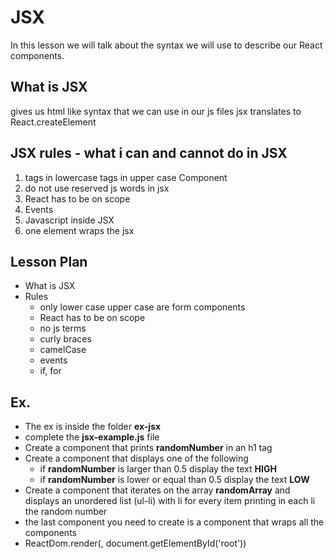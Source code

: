 # JSX

In this lesson we will talk about the syntax we will use to describe our React components.

## What is JSX

gives us html like syntax that we can use in our js files
jsx translates to React.createElement

## JSX rules - what i can and cannot do in JSX

1. tags in lowercase tags in upper case Component
2. do not use reserved js words in jsx
3. React has to be on scope
4. Events
5. Javascript inside JSX
6. one element wraps the jsx


## Lesson Plan

- What is JSX
- Rules
  - only lower case upper case are form components
  - React has to be on scope
  - no js terms
  - curly braces
  - camelCase
  - events
  - if, for

## Ex.

- The ex is inside the folder **ex-jsx**
- complete the **jsx-example.js** file
- Create a component that prints **randomNumber** in an h1 tag
- Create a component that displays one of the following
  - if **randomNumber** is larger than 0.5 display the text **HIGH**
  - if **randomNumber** is lower or equal than 0.5 display the text **LOW**
- Create a component that iterates on the array **randomArray** and displays an unordered list (ul-li) with li for every item printing in each li the random number
- the last component you need to create is a component that wraps all the components
- ReactDom.render(<App />, document.getElementById('root')) 



